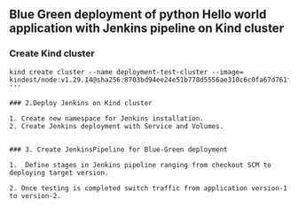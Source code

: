##  Blue Green deployment of python Hello world application with Jenkins pipeline on Kind cluster ##






### Create Kind cluster

```
kind create cluster --name deployment-test-cluster --image= kindest/node:v1.29.14@sha256:8703bd94ee24e51b778d5556ae310c6c0fa67d761fae6379c8e0bb480e6fea29
'''

### 2.Deploy Jenkins on Kind cluster

1. Create new namespace for Jenkins installation.
2. Create Jenkins deployment with Service and Volumes.


### 3. Create JenkinsPipeline for Blue-Green deployment

1.  Define stages in Jenkins pipeline ranging from checkout SCM to deploying target version.

2. Once testing is completed switch traffic from application version-1 to version-2.




